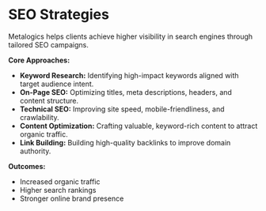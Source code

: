 # SEO Strategies

Metalogics helps clients achieve higher visibility in search engines through tailored SEO campaigns.

**Core Approaches:**
- **Keyword Research:** Identifying high-impact keywords aligned with target audience intent.
- **On-Page SEO:** Optimizing titles, meta descriptions, headers, and content structure.
- **Technical SEO:** Improving site speed, mobile-friendliness, and crawlability.
- **Content Optimization:** Crafting valuable, keyword-rich content to attract organic traffic.
- **Link Building:** Building high-quality backlinks to improve domain authority.

**Outcomes:**
- Increased organic traffic
- Higher search rankings
- Stronger online brand presence
